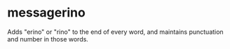 # messagerino
Adds "erino" or "rino" to the end of every word, and maintains punctuation and number in those words.

